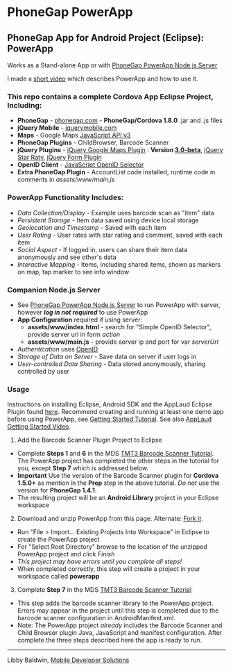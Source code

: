 # PhoneGap PowerApp

## PhoneGap App for Android Project (Eclipse): PowerApp
Works as a Stand-alone App or with [PhoneGap PowerApp Node.js Server](https://github.com/libbybaldwin/phonegap-powerapp-nodejs)

I made a [short video](http://www.youtube.com/watch?v=cciO65NXCgI) which describes PowerApp and how to use it.

### This repo contains a complete Cordova App Eclipse Project, Including:

* **PhoneGap** - [phonegap.com](phonegap.com) - **PhoneGap/Cordova 1.8.0** .jar and .js files
* **jQuery Mobile** - [jquerymobile.com](jquerymobile.com)
* **Maps** - Google Maps [JavaScript API v3](https://developers.google.com/maps/documentation/javascript/reference)
* **PhoneGap Plugins** - ChildBrowser, Barcode Scanner
* **jQuery Plugins** - [jQuery Google Maps Plugin](http://code.google.com/p/jquery-ui-map/) : **Version [3.0-beta](http://code.google.com/p/jquery-ui-map/downloads/list)**,
[jQuery Star Raty](http://wbotelhos.com/raty/), [jQuery Form Plugin](http://jquery.malsup.com/form/)
* **OpenID Client** - [JavaScript OpenID Selector](http://code.google.com/p/openid-selector/)
* **Extra PhoneGap Plugin** - AccountList code installed, runtime code in comments in *assets/www/main.js*

### PowerApp Functionality Includes:

* *Data Collection/Display* - Example uses barcode scan as "item" data
* *Persistent Storage* - Item data saved using device local storage
* *Geolocation and Timestamp* - Saved with each item
* *User Rating* - User rates with star rating and comment, saved with each item
* *Social Aspect* - If logged in, users can share their item data anonymously and see other's data
* *Interactive Mapping* - Items, including shared items, shown as markers on map, tap marker to see info window

### Companion Node.js Server

* See [PhoneGap PowerApp Node.js Server](https://github.com/libbybaldwin/phonegap-powerapp-nodejs) to run PowerApp with server, however *__log in not required__* to use PowerApp 
* **App Configuration** required if using server:
  * **assets/www/index.html** - search for "Simple OpenID Selector", provide server url in form *action*
  * **assets/www/main.js** - provide server ip and port for var *serverUrl*
* *Authentication* uses [OpenID](http://openid.net/)
* *Storage of Data on Server* - Save data on server if user logs in
* *User-controlled Data Sharing* - Data stored anonymously, sharing controlled by user

### Usage

Instructions on installing Eclipse, Android SDK and the AppLaud Eclipse Plugin found [here](http://www.mobiledevelopersolutions.com/home/start). Recommend creating and running at least one demo app before using PowerApp, see [Getting Started Tutorial](http://www.mobiledevelopersolutions.com/home/start/twominutetutorials/tmt0). See also [AppLaud Getting Started Video](http://www.youtube.com/watch?v=mT02ytSSMII).

1. Add the Barcode Scanner Plugin Project to Eclipse
  * Complete **Steps 1** and **6** in the MDS [TMT3 Barcode Scanner Tutorial](http://www.mobiledevelopersolutions.com/home/start/twominutetutorials/tmt3). The PowerApp project has completed the other steps in the tutorial for you, except **Step 7** which is addressed below.
  * **Important** Use the version of the Barcode Scanner plugin for **Cordova 1.5.0+** as mention in the **Prep** step in the above tutorial. *Do not* use the version for **PhoneGap 1.4.1**.
  * The resulting project will be an **Android Library** project in your Eclipse workspace
2. Download and unzip PowerApp from this page. Alternate: [Fork it](https://help.github.com/articles/fork-a-repo).
  * Run "File > Import...  Existing Projects Into Workspace" in Eclipse to create the PowerApp project
  * For "Select Root Directory" browse to the location of the unzipped PowerApp project and click *Finish*
  * *This project may have errors until you complete all steps!*
  * When completed correctly, this step will create a project in your workspace called **powerapp**
3. Complete **Step 7** in the MDS [TMT3 Barcode Scanner Tutorial](http://www.mobiledevelopersolutions.com/home/start/twominutetutorials/tmt3)
  * This step adds the barcode scanner library to the PowerApp project. Errors may appear in the project until this step is completed due to the barcode scanner configuration in AndroidManifest.xml.
  * Note: The PowerApp project *already* includes the Barcode Scanner and Child Browser plugin Java, JavaScript and manifest configuration. After complete the three steps described here the app is ready to run.

------

Libby Baldwin, [Mobile Developer Solutions](http://www.mobiledevelopersolutions.com)


